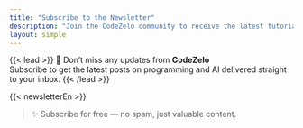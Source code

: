 ```yaml
---
title: "Subscribe to the Newsletter"
description: "Join the CodeZelo community to receive the latest tutorials and articles directly in your inbox."
layout: simple
---
```


{{< lead >}}
📩 Don’t miss any updates from **CodeZelo**  
Subscribe to get the latest posts on programming and AI delivered straight to your inbox.
{{< /lead >}}

{{< newsletterEn >}}

> ✨ Subscribe for free — no spam, just valuable content.
